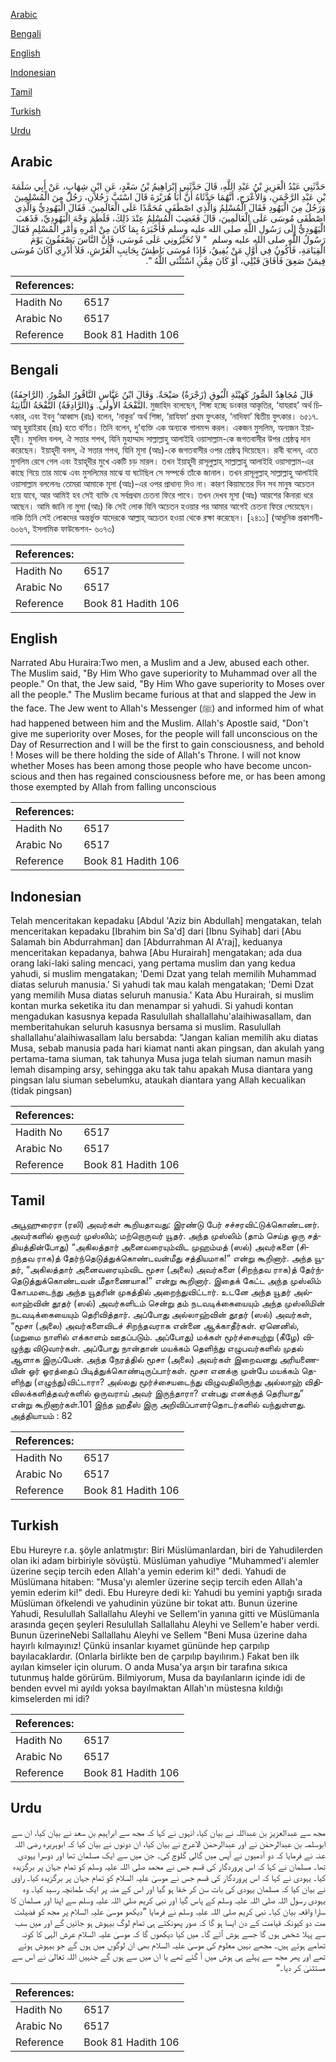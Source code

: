 [Arabic](#arabic)

[Bengali](#bengali)

[English](#english)

[Indonesian](#indonesian)

[Tamil](#tamil)

[Turkish](#turkish)

[Urdu](#urdu)

## Arabic


<div dir="rtl" lang="ar" style={{fontSize:'larger',backgroundColor:'#f8f9fa',padding:20}}>
حَدَّثَنِي عَبْدُ الْعَزِيزِ بْنُ عَبْدِ اللَّهِ، قَالَ حَدَّثَنِي إِبْرَاهِيمُ بْنُ سَعْدٍ، عَنِ ابْنِ شِهَابٍ، عَنْ أَبِي سَلَمَةَ بْنِ عَبْدِ الرَّحْمَنِ، وَالأَعْرَجِ، أَنَّهُمَا حَدَّثَاهُ أَنَّ أَبَا هُرَيْرَةَ قَالَ اسْتَبَّ رَجُلاَنِ، رَجُلٌ مِنَ الْمُسْلِمِينَ وَرَجُلٌ مِنَ الْيَهُودِ فَقَالَ الْمُسْلِمُ وَالَّذِي اصْطَفَى مُحَمَّدًا عَلَى الْعَالَمِينَ‏.‏ فَقَالَ الْيَهُودِيُّ وَالَّذِي اصْطَفَى مُوسَى عَلَى الْعَالَمِينَ، قَالَ فَغَضِبَ الْمُسْلِمُ عِنْدَ ذَلِكَ، فَلَطَمَ وَجْهَ الْيَهُودِيِّ، فَذَهَبَ الْيَهُودِيُّ إِلَى رَسُولِ اللَّهِ صلى الله عليه وسلم فَأَخْبَرَهُ بِمَا كَانَ مِنْ أَمْرِهِ وَأَمْرِ الْمُسْلِمِ فَقَالَ رَسُولُ اللَّهِ صلى الله عليه وسلم ‏ "‏ لاَ تُخَيِّرُونِي عَلَى مُوسَى، فَإِنَّ النَّاسَ يَصْعَقُونَ يَوْمَ الْقِيَامَةِ، فَأَكُونُ فِي أَوَّلِ مَنْ يُفِيقُ، فَإِذَا مُوسَى بَاطِشٌ بِجَانِبِ الْعَرْشِ، فَلاَ أَدْرِي أَكَانَ مُوسَى فِيمَنْ صَعِقَ فَأَفَاقَ قَبْلِي، أَوْ كَانَ مِمَّنِ اسْتَثْنَى اللَّهُ ‏"‏‏.‏
</div>
<div style={{backgroundColor:'#f8f9fa',padding:20, marginBottom: 10}}><table> <thead> <tr> <th>References:</th> <th></th> </tr> </thead> <tbody><tr><td>Hadith No</td><td>6517</td></tr><tr><td>Arabic No</td><td>6517</td></tr><tr><td>Reference</td><td>Book 81 Hadith 106</td></tr></tbody></table></div>

## Bengali


<div dir="ltr" lang="bn" style={{fontSize:'larger',backgroundColor:'#f8f9fa',padding:20}}>
قَالَ مُجَاهِدٌ الصُّورُ كَهَيْئَةِ الْبُوقِ (زَجْرَةٌ) صَيْحَةٌ. وَقَالَ ابْنُ عَبَّاسٍ النَّاقُورُ الصُّورُ. (الرَّاجِفَةُ) النَّفْخَةُ الأُولَى. وَ(الرَّادِفَةُ) النَّفْخَةُ الثَّانِيَةُ. মুজাহিদ বলেছেন, শিঙ্গা হচ্ছে ডংকার আকৃতির, ‘যাযরাহ’ অর্থ চিৎকার, এবং ইবনু ‘আব্বাস (রাঃ) বলেন, ‘নাকুর’ অর্থ শিঙ্গা, ‘রাযিফা’ প্রথম ফুৎকার, ‘নাদিফা’ দ্বিতীয় ফুৎকার। ৬৫১৭. আবূ হুরাইরাহ (রাঃ) হতে বর্ণিত। তিনি বলেন, দু’ব্যক্তি এক অন্যকে গালমন্দ করল। একজন মুসলিম, অন্যজন ইয়াহূদী। মুসলিম বলল, ঐ সত্তার শপথ, যিনি মুহাম্মাদ সাল্লাল্লাহু আলাইহি ওয়াসাল্লাম-কে জগতবাসীর উপর শ্রেষ্ঠত্ব দান করেছেন। ইয়াহূদী বলল, ঐ সত্তার শপথ, যিনি মূসা (আঃ)-কে জগতবাসীর ওপর শ্রেষ্ঠত্ব দিয়েছেন। রাবী বলেন, এতে মুসলিম রেগে গেল এবং ইয়াহূদীর মুখে একটি চড় মারল। তখন ইয়াহূদী রাসূলুল্লাহ্ সাল্লাল্লাহু আলাইহি ওয়াসাল্লাম-এর কাছে গিয়ে তার মাঝে এবং মুসলিমের মাঝে যা ঘটেছিল সে সম্পর্কে তাঁকে জানাল। তখন রাসূলুল্লাহ্ সাল্লাল্লাহু আলাইহি ওয়াসাল্লাম বললেনঃ তোমরা আমাকে মূসা (আঃ)-এর ওপর প্রাধান্য দিও না। কারণ কিয়ামতের দিন সব মানুষ অচেতন হয়ে যাবে, আর আমিই হব সেই ব্যক্তি যে সর্বপ্রথম চেতনা ফিরে পাবে। তখন দেখব মূসা (আঃ) আরশের কিনারা ধরে আছেন। আমি জানি না মুসা (আঃ) কি সেই লোক যিনি অচেতন হওয়ার পর আমার আগেই চেতনা ফিরে পেয়েছেন। নাকি তিনি সেই লোকদের অন্তর্ভুক্ত যাদেরকে আল্লাহ্ অচেতন হওয়া থেকে রক্ষা করেছেন। [২৪১১] (আধুনিক প্রকাশনী- ৬০৬৭, ইসলামিক ফাউন্ডেশন- ৬০৭৩)
</div>
<div style={{backgroundColor:'#f8f9fa',padding:20, marginBottom: 10}}><table> <thead> <tr> <th>References:</th> <th></th> </tr> </thead> <tbody><tr><td>Hadith No</td><td>6517</td></tr><tr><td>Arabic No</td><td>6517</td></tr><tr><td>Reference</td><td>Book 81 Hadith 106</td></tr></tbody></table></div>

## English


<div dir="ltr" lang="en" style={{fontSize:'larger',backgroundColor:'#f8f9fa',padding:20}}>
Narrated Abu Huraira:Two men, a Muslim and a Jew, abused each other. The Muslim said, "By Him Who gave superiority to Muhammad over all the people." On that, the Jew said, "By Him Who gave superiority to Moses over all the people." The Muslim became furious at that and slapped the Jew in the face. The Jew went to Allah's Messenger (ﷺ) and informed him of what had happened between him and the Muslim. Allah's Apostle said, "Don't give me superiority over Moses, for the people will fall unconscious on the Day of Resurrection and I will be the first to gain consciousness, and behold ! Moses will be there holding the side of Allah's Throne. I will not know whether Moses has been among those people who have become unconscious and then has regained consciousness before me, or has been among those exempted by Allah from falling unconscious
</div>
<div style={{backgroundColor:'#f8f9fa',padding:20, marginBottom: 10}}><table> <thead> <tr> <th>References:</th> <th></th> </tr> </thead> <tbody><tr><td>Hadith No</td><td>6517</td></tr><tr><td>Arabic No</td><td>6517</td></tr><tr><td>Reference</td><td>Book 81 Hadith 106</td></tr></tbody></table></div>

## Indonesian


<div dir="ltr" lang="id" style={{fontSize:'larger',backgroundColor:'#f8f9fa',padding:20}}>
Telah menceritakan kepadaku [Abdul 'Aziz bin Abdullah] mengatakan, telah menceritakan kepadaku [Ibrahim bin Sa'd] dari [Ibnu Syihab] dari [Abu Salamah bin Abdurrahman] dan [Abdurrahman Al A'raj], keduanya menceritakan kepadanya, bahwa [Abu Hurairah] mengatakan; ada dua orang laki-laki saling mencaci, yang pertama muslim dan yang kedua yahudi, si muslim mengatakan; 'Demi Dzat yang telah memilih Muhammad diatas seluruh manusia.' Si yahudi tak mau kalah mengatakan; 'Demi Dzat yang memilih Musa diatas seluruh manusia.' Kata Abu Hurairah, si muslim kontan murka seketika itu dan menampar si yahudi. Si yahudi kontan mengadukan kasusnya kepada Rasulullah shallallahu'alaihiwasallam, dan memberitahukan seluruh kasusnya bersama si muslim. Rasulullah shallallahu'alaihiwasallam lalu bersabda: "Jangan kalian memilih aku diatas Musa, sebab manusia pada hari kiamat nanti akan pingsan, dan akulah yang pertama-tama siuman, tak tahunya Musa juga telah siuman namun masih lemah disamping arsy, sehingga aku tak tahu apakah Musa diantara yang pingsan lalu siuman sebelumku, ataukah diantara yang Allah kecualikan (tidak pingsan)
</div>
<div style={{backgroundColor:'#f8f9fa',padding:20, marginBottom: 10}}><table> <thead> <tr> <th>References:</th> <th></th> </tr> </thead> <tbody><tr><td>Hadith No</td><td>6517</td></tr><tr><td>Arabic No</td><td>6517</td></tr><tr><td>Reference</td><td>Book 81 Hadith 106</td></tr></tbody></table></div>

## Tamil


<div dir="ltr" lang="ta" style={{fontSize:'larger',backgroundColor:'#f8f9fa',padding:20}}>
அபூஹுரைரா (ரலி) அவர்கள் கூறியதாவது: இரண்டு பேர் சச்சரவிட்டுக்கொண்டனர். அவர்களில் ஒருவர் முஸ்லிம்; மற்றொருவர் யூதர். அந்த முஸ்லிம் (தாம் செய்த ஒரு சத்தியத்தின்போது) “அகிலத்தார் அனைவரையும்விட முஹம்மத் (ஸல்) அவர்களை (சிறந்தவ ராக)த் தேர்ந்தெடுத்துக்கொண்டவன்மீது சத்தியமாக!” என்று கூறினார். அந்த யூதர், “அகிலத்தார் அனைவரையும்விட மூசா (அலை) அவர்களை (சிறந்தவ ராக)த் தேர்ந்தெடுத்துக்கொண்டவன் மீதாணையாக!” என்று கூறினார். இதைக் கேட்ட அந்த முஸ்லிம் கோபமடைந்து அந்த யூதரின் முகத்தில் அறைந்துவிட்டார். உடனே அந்த யூதர் அல்லாஹ்வின் தூதர் (ஸல்) அவர்களிடம் சென்று தம் நடவடிக்கையையும் அந்த முஸ்லிமின் நடவடிக்கையையும் தெரிவித்தார். அப்போது அல்லாஹ்வின் தூதர் (ஸல்) அவர்கள், “மூசா (அலை) அவர்களைவிடச் சிறந்தவராக என்னை ஆக்காதீர்கள். ஏனெனில், (மறுமை நாளில் எக்காளம் ஊதப்படும். அப்போது) மக்கள் மூர்ச்சையுற்று (கீழே) விழுந்து விடுவார்கள். அப்போது நான்தான் மயக்கம் தெளிந்து எழுபவர்களில் முதல் ஆளாக இருப்பேன். அந்த நேரத்தில் மூசா (அலை) அவர்கள் இறைவனது அரியணையின் ஓர் ஓரத்தைப் பிடித்துக்கொண்டிருப்பார்கள். மூசா எனக்கு முன்பே மயக்கம் தெளிந்து (எழுந்து)விட்டாரா? அல்லது மூர்ச்சையடைந்து விழுவதிலிருந்து அல்லாஹ் விதிவிலக்களித்தவர்களில் ஒருவராய் அவர் இருந்தாரா? என்பது எனக்குத் தெரியாது” என்று கூறினார்கள்.101 இந்த ஹதீஸ் இரு அறிவிப்பாளர்தொடர்களில் வந்துள்ளது. அத்தியாயம் : 82
</div>
<div style={{backgroundColor:'#f8f9fa',padding:20, marginBottom: 10}}><table> <thead> <tr> <th>References:</th> <th></th> </tr> </thead> <tbody><tr><td>Hadith No</td><td>6517</td></tr><tr><td>Arabic No</td><td>6517</td></tr><tr><td>Reference</td><td>Book 81 Hadith 106</td></tr></tbody></table></div>

## Turkish


<div dir="ltr" lang="tr" style={{fontSize:'larger',backgroundColor:'#f8f9fa',padding:20}}>
Ebu Hureyre r.a. şöyle anlatmıştır: Biri Müslümanlardan, biri de Yahudilerden olan iki adam birbiriyle sövüştü. Müslüman yahudiye "Muhammed'i alemler üzerine seçip tercih eden Allah'a yemin ederim ki!" dedi. Yahudi de Müslümana hitaben: "Musa'yı alemler üzerine seçip tercih eden Allah'a yemin ederim ki!" dedi. Ebu Hureyre dedi ki: Yahudi bu yemini yaptığı sırada Müslüman öfkelendi ve yahudinin yüzüne bir tokat attı. Bunun üzerine Yahudi, Resulullah Sallallahu Aleyhi ve Sellem'in yanına gitti ve Müslümanla arasında geçen şeyleri Resulullah Sallallahu Aleyhi ve Sellem'e haber verdi. Bunun üzerineNebi Sallallahu Aleyhi ve Sellem "Beni Musa üzerine daha hayırlı kılmayınız! Çünkü insanlar kıyamet gününde hep çarpılıp bayılacaklardır. (Onlarla birlikte ben de çarpılıp bayılırım.) Fakat ben ilk ayılan kimseler için olurum. O anda Musa'ya arşın bir tarafına sıkıca tutunmuş halde görürüm. Bilmiyorum, Musa da bayılanların içinde idi de benden evvel mi ayıldı yoksa bayılmaktan Allah'ın müstesna kıldığı kimselerden mi idi?
</div>
<div style={{backgroundColor:'#f8f9fa',padding:20, marginBottom: 10}}><table> <thead> <tr> <th>References:</th> <th></th> </tr> </thead> <tbody><tr><td>Hadith No</td><td>6517</td></tr><tr><td>Arabic No</td><td>6517</td></tr><tr><td>Reference</td><td>Book 81 Hadith 106</td></tr></tbody></table></div>

## Urdu


<div dir="rtl" lang="ur" style={{fontSize:'larger',backgroundColor:'#f8f9fa',padding:20}}>
مجھ سے عبدالعزیز بن عبداللہ نے بیان کیا، انہوں نے کہا کہ مجھ سے ابراہیم بن سعد نے بیان کیا، ان سے ابوسلمہ بن عبدالرحمٰن نے اور عبدالرحمٰن الاعرج نے بیان کیا، ان دونوں نے بیان کیا کہ ابوہریرہ رضی اللہ عنہ نے فرمایا کہ دو آدمیوں نے آپس میں گالی گلوچ کی۔ جن میں سے ایک مسلمان تھا اور دوسرا یہودی تھا۔ مسلمان نے کہا کہ اس پروردگار کی قسم جس نے محمد صلی اللہ علیہ وسلم کو تمام جہان پر برگزیدہ کیا۔ یہودی نے کہا کہ اس پروردگار کی قسم جس نے موسیٰ علیہ السلام کو تمام جہان پر برگزیدہ کیا۔ راوی نے بیان کیا کہ مسلمان یہودی کی بات سن کر خفا ہو گیا اور اس کے منہ پر ایک طمانچہ رسید کیا۔ وہ یہودی رسول اللہ صلی اللہ علیہ وسلم کے پاس گیا اور نبی کریم صلی اللہ علیہ وسلم سے اپنا اور مسلمان کا سارا واقعہ بیان کیا۔ نبی کریم صلی اللہ علیہ وسلم نے فرمایا ”دیکھو موسیٰ علیہ السلام پر مجھ کو فضیلت مت دو کیونکہ قیامت کے دن ایسا ہو گا کہ صور پھونکتے ہی تمام لوگ بیہوش ہو جائیں گے اور میں سب سے پہلا شخص ہوں گا جسے ہوش آئے گا۔ میں کیا دیکھوں گا کہ موسیٰ علیہ السلام عرش الٰہی کا کونہ تھامے ہوئے ہیں۔ مجھے نہیں معلوم کی موسیٰ علیہ السلام بھی ان لوگوں میں ہوں گے جو بیہوش ہوئے تھے اور پھر مجھ سے پہلے ہی ہوش میں آ گئے تھے یا ان میں سے ہوں گے جنہیں اللہ تعالیٰ نے اس سے مستثنیٰ کر دیا۔“
</div>
<div style={{backgroundColor:'#f8f9fa',padding:20, marginBottom: 10}}><table> <thead> <tr> <th>References:</th> <th></th> </tr> </thead> <tbody><tr><td>Hadith No</td><td>6517</td></tr><tr><td>Arabic No</td><td>6517</td></tr><tr><td>Reference</td><td>Book 81 Hadith 106</td></tr></tbody></table></div>